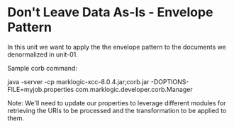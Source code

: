 # Don't Leave Data As-Is - Envelope Pattern

In this unit we want to apply the the envelope pattern to the documents we denormalized in unit-01.

Sample corb command: 

java -server -cp marklogic-xcc-8.0.4.jar;corb.jar -DOPTIONS-FILE=myjob.properties com.marklogic.developer.corb.Manager

Note: We'll need to update our properties to leverage different modules for retrieving the URIs to be processed and the transformation to be applied to them.
